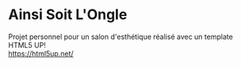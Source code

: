# Ainsi Soit L'Ongle

Projet personnel pour un salon d'esthétique réalisé avec un template HTML5 UP!<br>
https://html5up.net/
